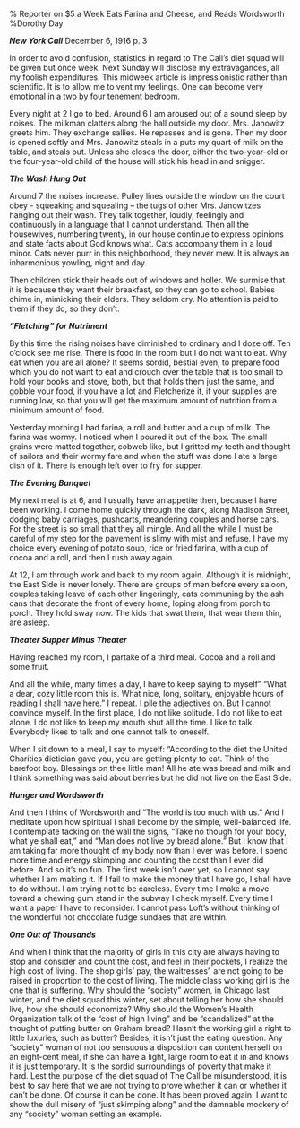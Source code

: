 % Reporter on $5 a Week Eats Farina and Cheese, and Reads Wordsworth
%Dorothy Day

__*New York Call*__ December 6, 1916 p. 3

In order to avoid confusion, statistics in regard to The Call’s diet squad will be given but once week.  Next Sunday will disclose my extravagances, all my foolish expenditures.  This midweek article is impressionistic rather than scientific.  It is to allow me to vent my feelings.  One can become very emotional in a two by four tenement bedroom.
Every night at 2 I go to bed.  Around 6 I am aroused out of a sound sleep by noises.  The milkman clatters along the hall outside my door.  Mrs. Janowitz greets him.  They exchange sallies.  He repasses and is gone.  Then my door is opened softly and Mrs. Janowitz steals in a puts my quart of milk on the table, and steals out.  Unless she closes the door, either the two-year-old or the four-year-old child of the house will stick his head in and snigger.
__*The Wash Hung Out*__
Around 7 the noises increase.  Pulley lines outside the window on the court obey - squeaking and squealing – the tugs of other Mrs. Janowitzes hanging out their wash.  They talk together, loudly, feelingly and continuously in a language that I cannot understand.  Then all the housewives, numbering twenty, in our house continue to express opinions and state facts about God knows what.  Cats accompany them in a loud minor.  Cats never purr in this neighborhood, they never mew.  It is always an inharmonious yowling, night and day.
Then children stick their heads out of windows and holler.  We surmise that it is because they want their breakfast, so they can go to school.  Babies chime in, mimicking their elders.  They seldom cry.  No attention is paid to them if they do, so they don’t.
__*“Fletching” for Nutriment*__
By this time the rising noises have diminished to ordinary and I doze off.  Ten o’clock see me rise.  There is food in the room but I do not want to eat.  Why eat when you are all alone?  It seems sordid, bestial even, to prepare food which you do not want to eat and crouch over the table that is too small to hold your books and stove, both, but that holds them just the same, and gobble your food, if you have a lot and Fletcherize  it, if your supplies are running low, so that you will get the maximum amount of nutrition from a minimum amount of food.Yesterday morning I had farina, a roll and butter and a cup of milk.  The farina was wormy.  I noticed when I poured it out of the box.  The small grains were matted together, cobweb like, but I gritted my teeth and thought of sailors and their wormy fare and when the stuff was done I ate a large dish of it.  There is enough left over to fry for supper.
__*The Evening Banquet*__
My next meal is at 6, and I usually have an appetite then, because I have been working.  I come home quickly through the dark, along Madison Street, dodging baby carriages, pushcarts, meandering couples and horse cars.  For the street is so small that they all mingle.   And all the while I must be careful of my step for the pavement is slimy with mist and refuse.  I have my choice every evening of potato soup, rice or fried farina, with a cup of cocoa and a roll, and then I rush away again.  At 12, I am through work and back to my room again.  Although it is midnight, the East Side is never lonely.  There are groups of men before every saloon, couples taking leave of each other lingeringly, cats communing by the ash cans that decorate the front of every home, loping along from porch to porch.  They hold sway now.  The kids that swat them, that wear them thin, are asleep.
__*Theater Supper Minus Theater*__
Having reached my room, I partake of a third meal.  Cocoa and a roll and some fruit.And all the while, many times a day, I have to keep saying to myself” “What a dear, cozy little room this is.  What nice, long, solitary, enjoyable hours of reading I shall have here.”  I repeat.  I pile the adjectives on.  But I cannot convince myself.  In the first place, I do not like solitude.  I do not like to eat alone.  I do not like to keep my mouth shut all the time.  I like to talk.  Everybody likes to talk and one cannot talk to oneself. When I sit down to a meal, I say to myself: “According to the diet the United Charities dietician gave you, you are getting plenty to eat.  Think of the barefoot boy.  Blessings on thee little man!  All he ate was bread and milk and I think something was said about berries but he did not live on the East Side.
__*Hunger and Wordsworth*__
And then I think of Wordsworth and “The world is too much with us.”  And I meditate upon how spiritual I shall become by the simple, well-balanced life.  I contemplate tacking on the wall the signs, “Take no though for your body, what ye shall eat,” and “Man does not live by bread alone.”  But I know that I am taking far more thought of my body now than I ever was before.  I spend more time and energy skimping and counting the cost than I ever did before.  And so it’s no fun.  The first week isn’t over yet, so I cannot say whether I am making it.  If I fail to make the money that I have go, I shall have to do without.  I am trying not to be careless.   Every time I make a move toward a chewing gum stand in the subway I check myself.  Every time I want a paper I have to reconsider.  I cannot pass Loft’s without thinking of the wonderful hot chocolate fudge sundaes that are within.
__*One Out of Thousands*__
And when I think that the majority of girls in this city are always having to stop and consider and count the cost, and feel in their pockets, I realize the high cost of living.   The shop girls’ pay, the waitresses’, are not going to be raised in proportion to the cost of living.  The middle class working girl is the one that is suffering.  Why should the “society” women, in Chicago last winter, and the diet squad this winter, set about telling her how she should live, how she should economize?  Why should the Women’s Health Organization talk of the “cost of high living” and be “scandalized” at the thought of putting butter on Graham bread?  Hasn’t the working girl a right to little luxuries, such as butter?  Besides, it isn’t just the eating question.  Any “society” woman of not too sensuous a disposition can content herself on an eight-cent meal, if she can have a light, large room to eat it in and knows it is just temporary.  It is the sordid surroundings of poverty that make it hard.  Lest the purpose of the diet squad of The Call be misunderstood, it is best to say here that we are not trying to prove whether it can or whether it can’t be done.  Of course it can be done.  It has been proved again.  I want to show the dull misery of “just skimping along” and the damnable mockery of any “society” woman setting an example.